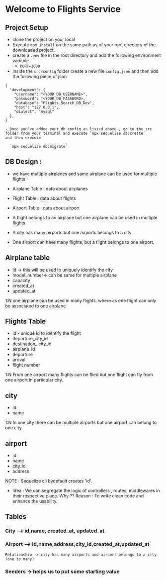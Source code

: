 <!-- We are doing role based development. - src/
index.js //server
models/
controllers/
middlewares/
services/
utils/
config/

    - tests/ [later]

In feature based you have separate models,controllers for each service.

Environment variables -> these are dynamic-named value that can affect the running process.
You can store these variables in the environment. Suppose PORT can change in our project as per req.Therefore, we can setup it as env variable.

- In your project create a new file as .env
- Inside that file you can write any variable.
- Now You need to require the package.

* we you require , try to require things of similar types.

* sequelize -> is the ORM for server.
* mysql2 -> is required to connect to sequelize.
* you need to configure the sequelize orm -> you can use sequelize-cli.

- npx sequelize init
- npx sequelize db:create -->

# Welcome to Flights Service

## Project Setup

- clone the project on your local
- Execute `npm install` on the same path as of your root directory of the downloaded project.
- create a `.env` file in the root directory and add the following environment variable
  - `PORT=3000`
- Inside the `src/config` folder create a new file `config.json` and then add the following piece of json

```
{
  "development": {
    "username": "<YOUR_DB_USERNAME>",
    "password": "<YOUR_DB_PASSWORD>,
    "database": "Flights_Search_DB_Dev",
    "host": "127.0.0.1",
    "dialect": "mysql"
  },
}

```

```
- Once you've added your db config as listed above , go to the src folder from your terminal and execute `npx sequelize db:create`
and then execute

  `npx sequelize db:migrate`

```

## DB Design :

- we have multiple airplanes and same airplane can be used for multiple flights

- Airplane Table : data about airplanes
- Flight Table : data about flights
- Airport Table : data about airport

- A flight belongs to an airplane but one airplane can be used in multiple flights
- A city has many airports but one airports belongs to a city
- One airport can have many flights, but a flight belongs to one airport.

## Airplane table

- id -> this will be used to uniquely identify the city
- model_number-> can be same for multiple airplane
- capacity
- created_at
- updated_at

1:N
one airplane can be used in many flights.
where as one flight can only be associated to one airplane

## Flights Table

- id - unique id to identify the flight
- departure_city_id
- destination\_ city_id
- airplane_id
- departure
- arrival
- flight number

1:N
From one airport many flights can be flied but one flight can fly from one airport in particular city.

## city

- id
- name

1:N
In one city there can be multiple airports but one airport can belong to one city

## airport

- id
- name
- city_id
- address

NOTE : Sequelize cli bydefault creates 'id'.

- Idea : We can segregate the logic of controllers , routes, middlewares in their respective place. Why ??
  Reason : To write clean code and enhance the usability.

<!--

Express ROUTER : used to write clean code .

/birds
/birds/about
/birds/help

const birds = require('./birds');
app.use('/birds',birds);
        .
        .
        .
* we can make some prefixes
router.get('/',)
 -->

## Tables

### City --> id,name, created_at, updated_at

### Airport --> id,name,address,city_id,created_at,updated_at
    Relationship -> city has many airports and airport belongs to a city (one to many)


### Seeders -> helps us to put some starting value



